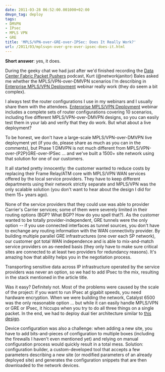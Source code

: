 ```yaml
---
date: 2011-03-28 06:52:00.001000+02:00
dmvpn_tag: deploy
tags:
- DMVPN
- IPsec
- MPLS VPN
- GRE
title: 'MPLS/VPN-over-GRE-over-IPSec: Does It Really Work?'
url: /2011/03/mplsvpn-over-gre-over-ipsec-does-it.html
---
```

**Short answer**: yes, it does.

During the geeky chat we had just after we'd finished recording the [Data Center Fabric Packet Pushers](http://packetpushers.net/show-38-comparing-switch-fabrics-juniper-brocade-cisco/) podcast, Kurt (\@networkjanitor) Bales asked me whether the MPLS/VPN-over-DMVPN scenarios I'm describing in [Enterprise MPLS/VPN Deployment](http://www.ipspace.net/EnterpriseMPLS) webinar really work (they do seem a bit complex).

I always test the router configurations I use in my webinars and I usually share them with the attendees. [Enterprise MPLS/VPN Deployment](http://www.ipspace.net/EnterpriseMPLS) webinar includes a complete sets of router configurations covering 10 scenarios, including five different MPLS/VPN-over-DMVPN designs, so you can easily test them in your lab and verify that they do work. But what about a live deployment?
<!--more-->
To be honest, we don't have a large-scale MPLS/VPN-over-DMVPN live deployment yet (if you do, please share as much as you can in the comments), but Phase 1 DMVPN is not much different from MPLS/VPN-over-(P2P)GRE-over-IPSec \... and we've built a 1500+ site network using that solution for one of our customers.

It all started pretty innocently: the customer wanted to reduce costs by replacing their Frame Relay/ATM core with MPLS/VPN WAN services offered by the local service providers. They have to keep different departments using their network strictly separate and MPLS/VPN was the only scalable solution (you don't want to hear about the design I did for them 15+ years ago).

None of the service providers that they could use was able to provider Carrier's Carrier services; some of them were severely limited in their routing options (BGP? What BGP? How do you spell that?). As the customer wanted to be totally provider-independent, GRE tunnels were the only option -- if you use connected interfaces as tunnel sources, you don't have to exchange any routing information with the WAN connectivity provider. By building multiple parallel GRE infrastructures (one over each SP network), our customer got total WAN independence and is able to mix-and-match service providers on as-needed basis (they only have to make sure critical sites are connected to at least two providers for redundancy reasons). It's amazing how that ability helps you in the negotiation process.

Transporting sensitive data across IP infrastructure operated by the service providers was never an option, so we had to add IPsec to the mix, resulting in the stack mentioned in the article title.

Was it easy? Definitely not. Most of the problems were caused by the scale of the project: if you want to run IPsec at gigabit speeds, you need hardware encryption. When we were building the network, Catalyst 6500 was the only reasonable option \... but while it can easily handle MPLS/VPN or GRE or IPsec, it hiccups when you try to do all three things on a single packet. In the end, we had to deploy dual tier architecture similar to [this design](http://www.cisco.com/en/US/docs/solutions/Enterprise/WAN_and_MAN/DMVPN_2_Phase2.html#wp37393).

Device configuration was also a challenge: when adding a new site, you have to add bits-and-pieces of configuration to multiple boxes (including the firewalls I haven't even mentioned yet) and relying on manual configuration process would quickly result in a total mess. Solution: configuration builder, a custom-developed tool that accepts a few parameters describing a new site (or modified parameters of an already deployed site) and generates the configuration snippets that are then downloaded to the network devices.
